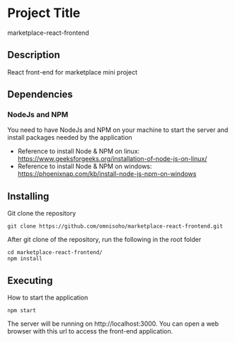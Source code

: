 # Project Title

marketplace-react-frontend

## Description

React front-end for marketplace mini project

## Dependencies

### NodeJs and NPM

You need to have NodeJs and NPM on your machine to start the server and install packages needed by the application

- Reference to install Node & NPM on linux: https://www.geeksforgeeks.org/installation-of-node-js-on-linux/
- Reference to install Node & NPM on windows: https://phoenixnap.com/kb/install-node-js-npm-on-windows

## Installing

Git clone the repository

```
git clone https://github.com/omnisoho/marketplace-react-frontend.git
```

After git clone of the repository, run the following in the root folder

```
cd marketplace-react-frontend/
npm install
```

## Executing

How to start the application

```
npm start
```
The server will be running on http://localhost:3000. 
You can open a web browser with this url to access the front-end application.
